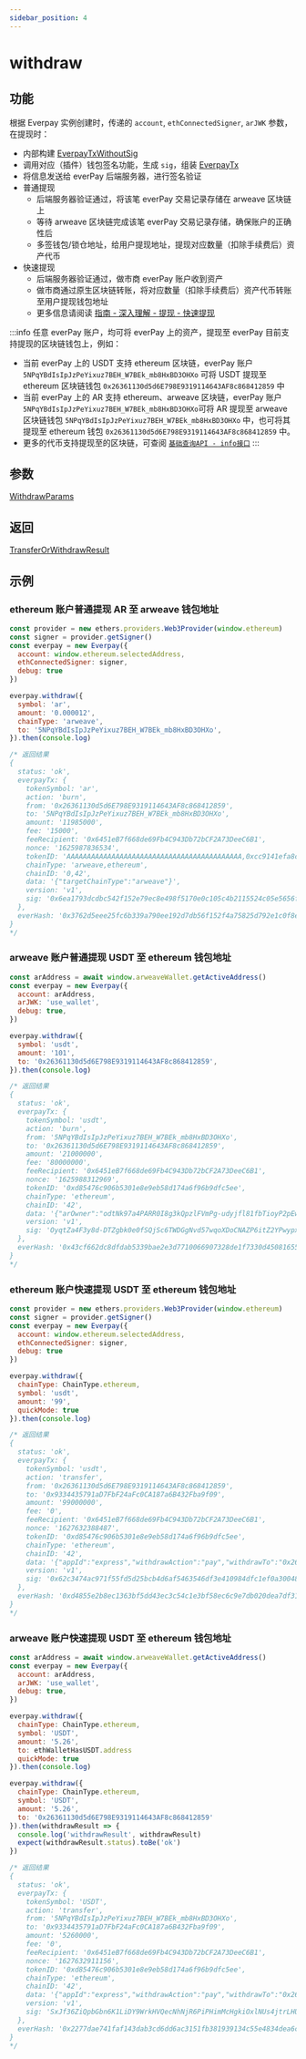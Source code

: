 ```yaml
---
sidebar_position: 4
---
```


# withdraw
## 功能

根据 Everpay 实例创建时，传递的 `account`, `ethConnectedSigner`, `arJWK` 参数，在提现时：

* 内部构建 [EverpayTxWithoutSig](../types#everpaytxwithoutsig)
* 调用对应（插件）钱包签名功能，生成 `sig`，组装 [EverpayTx](../types#everpaytx)
* 将信息发送给 everPay 后端服务器，进行签名验证
* 普通提现
  * 后端服务器验证通过，将该笔 everPay 交易记录存储在 arweave 区块链上
  * 等待 arweave 区块链完成该笔 everPay 交易记录存储，确保账户的正确性后
  * 多签钱包/锁仓地址，给用户提现地址，提现对应数量（扣除手续费后）资产代币
* 快速提现
  * 后端服务器验证通过，做市商 everPay 账户收到资产
  * 做市商通过原生区块链转账，将对应数量（扣除手续费后）资产代币转账至用户提现钱包地址
  * 更多信息请阅读 [指南 - 深入理解 - 提现 - 快速提现](../../../guide/dive/withdraw#快速提现)

:::info
任意 everPay 账户，均可将 everPay 上的资产，提现至 everPay 目前支持提现的区块链钱包上，例如：
* 当前 everPay 上的 USDT 支持 ethereum 区块链，everPay 账户 `5NPqYBdIsIpJzPeYixuz7BEH_W7BEk_mb8HxBD3OHXo` 可将 USDT 提现至 ethereum 区块链钱包 `0x26361130d5d6E798E9319114643AF8c868412859` 中
* 当前 everPay 上的 AR 支持 ethereum、arweave 区块链，everPay 账户 `5NPqYBdIsIpJzPeYixuz7BEH_W7BEk_mb8HxBD3OHXo`可将 AR 提现至 arweave 区块链钱包 `5NPqYBdIsIpJzPeYixuz7BEH_W7BEk_mb8HxBD3OHXo` 中，也可将其提现至 ethereum 钱包 `0x26361130d5d6E798E9319114643AF8c868412859` 中。
* 更多的代币支持提现至的区块链，可查阅 [`基础查询API - info接口`](../basic-api/info)
:::

## 参数
[WithdrawParams](../types#withdrawparams)

## 返回
[TransferOrWithdrawResult](../types#transferorwithdrawresult)

## 示例
### ethereum 账户普通提现 AR 至 arweave 钱包地址
```js
const provider = new ethers.providers.Web3Provider(window.ethereum)
const signer = provider.getSigner()
const everpay = new Everpay({
  account: window.ethereum.selectedAddress,
  ethConnectedSigner: signer,
  debug: true
})

everpay.withdraw({
  symbol: 'ar',
  amount: '0.000012',
  chainType: 'arweave',
  to: '5NPqYBdIsIpJzPeYixuz7BEH_W7BEk_mb8HxBD3OHXo',
}).then(console.log)

/* 返回结果
{
  status: 'ok',
  everpayTx: {
    tokenSymbol: 'ar',
    action: 'burn',
    from: '0x26361130d5d6E798E9319114643AF8c868412859',
    to: '5NPqYBdIsIpJzPeYixuz7BEH_W7BEk_mb8HxBD3OHXo',
    amount: '11985000',
    fee: '15000',
    feeRecipient: '0x6451eB7f668de69Fb4C943Db72bCF2A73DeeC6B1',
    nonce: '1625987836534',
    tokenID: 'AAAAAAAAAAAAAAAAAAAAAAAAAAAAAAAAAAAAAAAAAAA,0xcc9141efa8c20c7df0778748255b1487957811be',
    chainType: 'arweave,ethereum',
    chainID: '0,42',
    data: '{"targetChainType":"arweave"}',
    version: 'v1',
    sig: '0x6ea1793dcdbc542f152e79ec8e498f5170e0c105c4b2115524c05e5656fd1fca4b97bfd0d95c85eecc0b889d0bbd566af7e5128cd6986064f075e01bb37920d31c'
  },
  everHash: '0x3762d5eee25fc6b339a790ee192d7db56f152f4a75825d792e1c0f8ece3653d0'
}
*/
```

### arweave 账户普通提现 USDT 至 ethereum 钱包地址
```js
const arAddress = await window.arweaveWallet.getActiveAddress()
const everpay = new Everpay({
  account: arAddress,
  arJWK: 'use_wallet',
  debug: true,
})

everpay.withdraw({
  symbol: 'usdt',
  amount: '101',
  to: '0x26361130d5d6E798E9319114643AF8c868412859',
}).then(console.log)

/* 返回结果
{
  status: 'ok',
  everpayTx: {
    tokenSymbol: 'usdt',
    action: 'burn',
    from: '5NPqYBdIsIpJzPeYixuz7BEH_W7BEk_mb8HxBD3OHXo',
    to: '0x26361130d5d6E798E9319114643AF8c868412859',
    amount: '21000000',
    fee: '80000000',
    feeRecipient: '0x6451eB7f668de69Fb4C943Db72bCF2A73DeeC6B1',
    nonce: '1625988312969',
    tokenID: '0xd85476c906b5301e8e9eb58d174a6f96b9dfc5ee',
    chainType: 'ethereum',
    chainID: '42',
    data: '{"arOwner":"odtNk97a4PARR0I8g3kQpzlFVmPg-udyjfl81fbTioyP2pEw5tP5A1-FVqR-QFFPskW-j7yAze5usYNWHEir7oVQ9d9bbkcZIDEPqwSTO1JoD1BKXeeBK0xsmiSgxeY7uuRXWdhXREhlmIMsV8ObakEeXdbbxbs89XaZHBuES7boASrRVDXRz_mhMu6u_58OdLeMwR3I1BCH6nphNGVOehA7GOOqEBvtesBset0bNaLCb0JpSg5ZW_0AGLP-XydzE3IPLLx4NQEEJY21y8fChxYM4jntI78l5hojp9NlmS69EXlj0PoMjsbaWaz9WtnZaMAbnaOGAHhv8Y_TNmBI0FHpqHaGPP906Mnrgdm3tl2L40EX-Q6-liNVkB56CmPxXzSesu-4x5LLYxQ-aX3W6Hj7RCDTacxqUJHzOrhJqXSx6Jx0t8CwyfReMgVv4p5t1C3OZ8yYbJ_H3LdkeriVniaC5jQdMyIJ6QBMzr1XdXIw9WuEG2kCIYtvOp2qDuu9o2SY-9W4Yv7VWRDfWO38xxR4ZO65MMAdZxeaZ4w8sK_owH46Wm0XoT3Al-LPypaeijWqlHEu4R8c2ersD3xkDvXC_lNtaQw_qyfI3UEH5fWupY4zhZeDGkvXQh32Fv4CxlZL58iUHv9SvR7p5LgBCC3AVUbn7Sqc4xPUCZMj-Tc"}',
    version: 'v1',
    sig: 'OyqtZa4F3y8d-DTZgbk0e0fSQjSc6TWDGgNvd57wqoXDoCNAZP6itZ2YPwypxhzHLVh9r1ncFzVA-YJ6etfq87uU_dR8mX0NzL80woqCL7toHWnF4dtJZGXHteC14H516WjDpqPYoZ8-Vscn9U3zvgZ5f0BysEQ4Z_PvK_w3HSdn0dLxjmG4errbV84oH5lIMNTPkS8fdiV_q1icozVRsMNjNYVNCLuYuGD15CW62gN5KkxOEvfX588k51kEaXmHo8DFIGlhKvjMwxTWTxmamGKAl7z4TrC8TwLL6_2vld5AdV3NKYf4Cs4U3oDr1D5O2dfCbZgbqc3iFZSR6UiMaU-TGlve3jnKovx_Q1LfyDoXNPBi1rp67LlU4LLhjN2NOOpY57QuwNkiFFck-CABU6L1BU7ZKyaUo0_OaJJRmvu89HLFk26mlOSwjJlFWolyIiFQ4FX_CMkQvF5v53fGykluZCnOm8yngDGpNYLJDCe_PTun0_5u5p8EvZ81Q8oKyotfOEs9IYcOytBp5_zb0IdmPz47SK5Hl4-Ds-mSvPuxVJL8qPhExo-ws0V8jaVWz3v5kUNdHkIvVD0urcGxhwpmpJ_6caWZ3IpBzHKYMLyXaMKDXfLy38yXh5OyXk6Vp3LByKPTW4gb8R7XtFGkNPlVpBd8VF8pKVe_OvIXAP0'
  },
  everHash: '0x43cf662dc8dfdab5339bae2e3d7710066907328de1f7330d4508165533449e47'
}
*/
```


### ethereum 账户快速提现 USDT 至 ethereum 钱包地址
```js
const provider = new ethers.providers.Web3Provider(window.ethereum)
const signer = provider.getSigner()
const everpay = new Everpay({
  account: window.ethereum.selectedAddress,
  ethConnectedSigner: signer,
  debug: true
})

everpay.withdraw({
  chainType: ChainType.ethereum,
  symbol: 'usdt',
  amount: '99',
  quickMode: true
}).then(console.log)

/* 返回结果
{
  status: 'ok',
  everpayTx: {
    tokenSymbol: 'usdt',
    action: 'transfer',
    from: '0x26361130d5d6E798E9319114643AF8c868412859',
    to: '0x9334435791aD7FbF24aFc0CA187a6B432Fba9f09',
    amount: '99000000',
    fee: '0',
    feeRecipient: '0x6451eB7f668de69Fb4C943Db72bCF2A73DeeC6B1',
    nonce: '1627632388487',
    tokenID: '0xd85476c906b5301e8e9eb58d174a6f96b9dfc5ee',
    chainType: 'ethereum',
    chainID: '42',
    data: '{"appId":"express","withdrawAction":"pay","withdrawTo":"0x26361130d5d6E798E9319114643AF8c868412859","withdrawChainType":"ethereum","withdrawFee":"3045780"}',
    version: 'v1',
    sig: '0x62c3474ac971f55fd5d25bcb4d6af5463546df3e410984dfc1ef0a3004831f63006a79bb0fa605bf16c5002e16144e656929aae08c1f5d56347d98f7b0848f7c1c'
  },
  everHash: '0xd4855e2b8ec1363bf5dd43ec3c54c1e3bf58ec6c9e7db020dea7df3172484da0'
}
*/
```

### arweave 账户快速提现 USDT 至 ethereum 钱包地址
```js
const arAddress = await window.arweaveWallet.getActiveAddress()
const everpay = new Everpay({
  account: arAddress,
  arJWK: 'use_wallet',
  debug: true,
})

everpay.withdraw({
  chainType: ChainType.ethereum,
  symbol: 'USDT',
  amount: '5.26',
  to: ethWalletHasUSDT.address
  quickMode: true
}).then(console.log)

everpay.withdraw({
  chainType: ChainType.ethereum,
  symbol: 'USDT',
  amount: '5.26',
  to: '0x26361130d5d6E798E9319114643AF8c868412859'
}).then(withdrawResult => {
  console.log('withdrawResult', withdrawResult)
  expect(withdrawResult.status).toBe('ok')
})

/* 返回结果
{
  status: 'ok',
  everpayTx: {
    tokenSymbol: 'USDT',
    action: 'transfer',
    from: '5NPqYBdIsIpJzPeYixuz7BEH_W7BEk_mb8HxBD3OHXo',
    to: '0x9334435791aD7FbF24aFc0CA187a6B432Fba9f09',
    amount: '5260000',
    fee: '0',
    feeRecipient: '0x6451eB7f668de69Fb4C943Db72bCF2A73DeeC6B1',
    nonce: '1627632911156',
    tokenID: '0xd85476c906b5301e8e9eb58d174a6f96b9dfc5ee',
    chainType: 'ethereum',
    chainID: '42',
    data: '{"appId":"express","withdrawAction":"pay","withdrawTo":"0x26361130d5d6E798E9319114643AF8c868412859","withdrawChainType":"ethereum","withdrawFee":"3167902","arOwner":"odtNk97a4PARR0I8g3kQpzlFVmPg-udyjfl81fbTioyP2pEw5tP5A1-FVqR-QFFPskW-j7yAze5usYNWHEir7oVQ9d9bbkcZIDEPqwSTO1JoD1BKXeeBK0xsmiSgxeY7uuRXWdhXREhlmIMsV8ObakEeXdbbxbs89XaZHBuES7boASrRVDXRz_mhMu6u_58OdLeMwR3I1BCH6nphNGVOehA7GOOqEBvtesBset0bNaLCb0JpSg5ZW_0AGLP-XydzE3IPLLx4NQEEJY21y8fChxYM4jntI78l5hojp9NlmS69EXlj0PoMjsbaWaz9WtnZaMAbnaOGAHhv8Y_TNmBI0FHpqHaGPP906Mnrgdm3tl2L40EX-Q6-liNVkB56CmPxXzSesu-4x5LLYxQ-aX3W6Hj7RCDTacxqUJHzOrhJqXSx6Jx0t8CwyfReMgVv4p5t1C3OZ8yYbJ_H3LdkeriVniaC5jQdMyIJ6QBMzr1XdXIw9WuEG2kCIYtvOp2qDuu9o2SY-9W4Yv7VWRDfWO38xxR4ZO65MMAdZxeaZ4w8sK_owH46Wm0XoT3Al-LPypaeijWqlHEu4R8c2ersD3xkDvXC_lNtaQw_qyfI3UEH5fWupY4zhZeDGkvXQh32Fv4CxlZL58iUHv9SvR7p5LgBCC3AVUbn7Sqc4xPUCZMj-Tc"}',
    version: 'v1',
    sig: 'SxJf36ZiQpbGbn6K1LiDY9WrkHVQecNhNjR6PiPHimMcHgkiOxlNUs4jtrLHUZ7AAORGKJ7CGFfZFB6wSW0kG7tlGyh5iEFVH9cKmoeD1wNqFkAFe9IupZsa-8PQ-EbBi_Tl0TtF0v_IzDzkTXBGT8rlPe_vo5Zd0UburMSwWOG1GaVa4nzY0l5zU4jlPLPbElTiD3GcOw6fhP1iHsjcaVnCJyVwZTTs-XaHax01L_YPmijs4U8NhtEjGodgLlYrvQ3cM4yLrQEN5bdJhDwU47BXXCeOcPMfEsw7IF9ucwoRTvMtwccIy5TyPSMor9K45_GMTpn5jI55R0-MeKXmruVSoEKnmyJmpiA5JhzzALnVzmv_SUPjXxO58v9UgT8CwBtMADEFz8hdVkna8JA2wN7m-fQDK96fxdvZH-f8jJcvShpfyBGesAtNmsoLPYG-97sqMwsYQdPjp3u7pQcnGTg1Sfi7ni0TSNjKPYXKZG4C6W6sm27d7iyPOMpi31XHXo_Q6MAGAjTZiYI4JSSyy--AK_Z4FTBKdMUiahFPQHbwJPg-byGpVhAm3ELb0yzQjtHvOryqY9kJAbgHM-HlUZfCXlO3aes6z0lOz1TsmDxseec7JVwGSUJd4JaHcoDhzxuysQ7Ft2-6rdRvDpE_JlKyZ2FnluRg0ah3FFlSRVc'
  },
  everHash: '0x2277dae741faf143dab3cd6dd6ac3151fb381939134c55e4834dea6c23b8faad'
}
*/
```